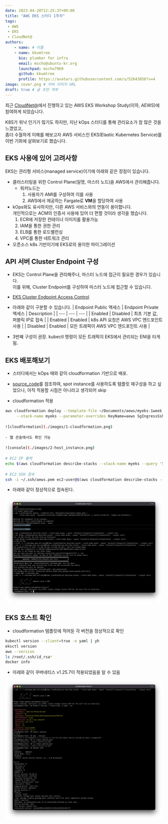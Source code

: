 ```yaml
---
date: 2023-04-28T12:25:37+09:00
title: "AWS EKS 스터디 1주차"
tags:
 - AWS
 - EKS
 - CloudNet@
authors:
    - name: # 이름
    - name: kkumtree
      bio: plumber for infra
      email: mscho@ubuntu-kr.org
      launchpad: mscho7969
      github: kkumtree
      profile: https://avatars.githubusercontent.com/u/52643858?v=4 
image: cover.png # 커버 이미지 URL
draft: true # 글 초안 여부
---
```


최근 [CloudNet@](https://www.notion.so/gasidaseo/CloudNet-Blog-c9dfa44a27ff431dafdd2edacc8a1863)에서 진행하고 있는 AWS EKS Workshop Study(이하, AEWS)에 참여하게 되었습니다.  

K8S가 워낙 인기가 많기도 하지만, 지난 kOps 스터디를 통해 관리요소가 참 많은 것을 느꼈었고,  
좀더 수월하게 이해를 해보고자 AWS 서비스인 EKS(Elastic Kubernetes Service)를 이번 기회에 살펴보기로 했습니다.  

## EKS 사용에 있어 고려사항

EKS는 관리형 서비스(managed service)이기에 아래와 같은 장점이 있습니다.  

- 클러스터링을 위한 Control Plane(일명, 마스터 노드)을 AWS에서 관리해줍니다.  
  - 워커노드는  
    1. 사용자가 AMI를 구성하여 이를 사용
    2. AWS에서 제공하는 Fargate로 **VM**을 할당하여 사용
- kOps와도 유사하지만, 다른 AWS 서비스와의 연동이 용이합니다.  
  개인적으로는 ACM의 인증서 사용에 있어 더 편할 것이라 생각을 했습니다.  
  1. ECR에 저장한 컨테이너 이미지를 활용가능
  2. IAM을 통한 권한 관리
  3. ELB를 통한 로드밸런싱
  4. VPC를 통한 네트워크 관리
- 오픈소스 k8s 기반이기에 EKS로의 용이한 마이그레이션

## API 서버 Cluster Endpoint 구성

- EKS는 Control Plane을 관리해주나, 마스터 노드에 접근이 필요한 경우가 있습니다.  
  이를 위해, Cluster Endpoint를 구성하여 마스터 노드에 접근할 수 있습니다.  
- [EKS Cluster Endpoint Access Control](https://docs.aws.amazon.com/eks/latest/userguide/cluster-endpoint.html)

- 아래와 같이 구분할 수 있습니다.
| Endpoint Public 액세스 | Endpoint Private 액세스 | Description |
| --- | --- | --- |
| Enabled | Disabled | 최초 기본 값, 퍼블릭 IP로 접속 |
| Enabled | Enabled | k8s API 요청은 AWS VPC 엔드포인트 사용 |
| Disabled | Enabled | 모든 트래픽이 AWS VPC 엔드포인트 사용 |  

- 3번째 구성이 권장. kubectl 명령이 모든 트래픽이 EKS에서 관리되는 ENI을 타게 됨.  

## EKS 배포해보기

- 스터디에서는 kOps 때와 같이 cloudformation 기반으로 배포.
- [source_code](https://github.com/awslabs/ec2-spot-labs/blob/master/ec2-spot-eks-solution/provision-worker-nodes/amazon-eks-nodegroup-with-spot.yaml)를 참조하여, spot instance를 사용하도록 템플릿 재구성을 하고 싶었으나, 아직 적용할 시점은 아니라고 생각되어 skip

- cloudformation 적용

```bash
aws cloudformation deploy --template-file ~/Documents/aews/myeks-1week.yaml \
     --stack-name myeks --parameter-overrides KeyName=aews SgIngressSshCidr=$(curl -s ipinfo.io/ip)/32 --region ap-northeast-2

![cloudformation](./images/1-cloudformation.png)

- 웹 콘솔에서도 확인 가능

![console](./images/2-host_instance.png)

# EC2 IP 출력
echo $(aws cloudformation describe-stacks --stack-name myeks --query 'Stacks[*].Outputs[*].OutputValue' --output text)

# EC2 SSH 접속
ssh -i ~/.ssh/aews.pem ec2-user@$(aws cloudformation describe-stacks --stack-name myeks --query 'Stacks[*].Outputs[*].OutputValue' --output text)
```

- 아래와 같이 정상적으로 접속된다.

![ssh](./images/3-ssh.png)

## EKS 호스트 확인

- cloudformation 템플릿에 적어둔 각 버전을 정상적으로 확인

```bash
kubectl version --client=true -o yaml | yh
eksctl version
aws --version
ls /root/.ssh/id_rsa*
docker info
```

- 아래와 같이 쿠버네티스 v1.25.7이 적용되었음을 알 수 있음

![host](./images/4-host_info.png)

##
